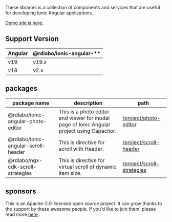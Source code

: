 These libraries is a collection of components and services that are useful for developing Ionic Angular applications.

[Demo site is here.](https://rdlabo-ionic-angular-library.netlify.app/)

## Support Version

| Angular | @rdlabo/ionic-angular-** |
|---------|--------------------------|
| v19     | v19.x                    |
| v18     | v2.x                     |


## packages

| package name                        | description                                                                                | path                                                                                                       |
|-------------------------------------|--------------------------------------------------------------------------------------------|------------------------------------------------------------------------------------------------------------|
| @rdlabo/ionic-angular-photo-editor  | This is a photo editor and viewer for modal page of Ionic Angular project using Capacitor. | [/project/photo-editor](https://github.com/rdlabo-team/ionic-angular-library/tree/main/projects/photo-editor#readme)   |
| @rdlabo/ionic-angular-scroll-header | This is directive for scroll with Header.                                                  | [/project/scroll-header](https://github.com/rdlabo-team/ionic-angular-library/tree/main/projects/scroll-header#readme) |
| @rdlabo/ngx-cdk-scroll-strategies | This is directive for virtual scroll of dynamic item size.                                 | [/project/scroll-strategies](https://github.com/rdlabo-team/ionic-angular-library/tree/main/projects/scroll-strategies#readme) |


## sponsors

This is an Apache-2.0-licensed open source project. It can grow thanks to the support by these awesome people. If you'd like to join them, please read more [here](https://github.com/sponsors/rdlabo-team) .
